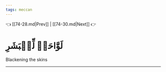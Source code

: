 ```yaml
---
tags: meccan
---
```


👈 [[74-28.md|Prev]] | [[74-30.md|Next]] 👉

# لَوَّاحَةٞ لِّلۡبَشَرِ

Blackening the skins

---

